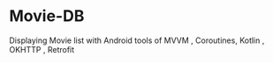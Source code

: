 # Movie-DB
Displaying Movie list with Android tools of MVVM , Coroutines, Kotlin , OKHTTP , Retrofit
